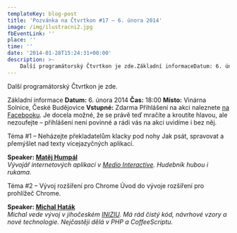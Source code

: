 ```yaml
---
templateKey: blog-post
title: 'Pozvánka na Čtvrtkon #17 – 6. února 2014'
image: /img/ilustracni2.jpg
fbEventLink: ''
place: ''
time: ''
date: '2014-01-28T15:24:31+00:00'
description: >-
    Další programátorský Čtvrtkon je zde.Základní informaceDatum: 6. února 2014Čas: 18:00Místo: Vinárna Solnice, České BudějoviceVstupné: ZdarmaPřihlášení na akci naleznete na Facebooku....
---
```

Další programátorský Čtvrtkon je zde.

Základní informace **Datum:** 6. února 2014 **Čas:** 18:00 **Místo:** Vinárna Solnice, České Budějovice **Vstupné:** Zdarma Přihlášení na akci naleznete [na Facebooku](https://www.facebook.com/events/224005477786756/). Je docela možné, že se právě teď mračíte a kroutíte hlavou, ale nezoufejte – přihlášení není povinné a rádi vás na akci uvidíme i bez něj.

Téma #1 – Neházejte překladatelům klacky pod nohy Jak psát, spravovat a přemýšlet nad texty vícejazyčných aplikací.

**Speaker: [Matěj Humpál](https://twitter.com/neldorling "Twitter")**  
_Vývojář internetových aplikací v [Medio Interactive](http://www.medio.cz/ "Medio Interactive"). Hudebník hubou i rukama._

Téma #2 – Vývoj rozšíření pro Chrome Úvod do vývoje rozšíření pro prohlížeč Chrome.

**Speaker: [Michal Haták](https://twitter.com/Twistacz)**  
_Michal vede vývoj v jihočeském [INIZIU](http://inizio.cz/). Má rád čistý kód, návrhové vzory a nové technologie. Nejčastěji dělá v PHP a CoffeeScriptu._